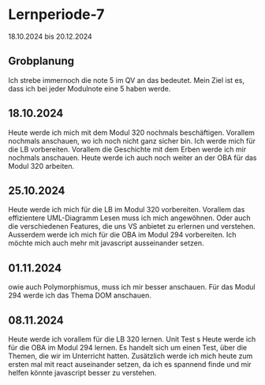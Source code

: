 # Lernperiode-7
 
18.10.2024 bis 20.12.2024

## Grobplanung

Ich strebe immernoch die note 5 im QV an das bedeutet. Mein Ziel ist es, dass ich bei jeder Modulnote eine 5 haben werde.
 
## 18.10.2024

Heute werde ich mich mit dem Modul 320 nochmals beschäftigen. Vorallem nochmals anschauen, wo ich noch nicht ganz sicher bin. Ich werde mich für die LB vorbereiten. Vorallem die Geschichte mit dem Erben werde ich mir nochmals anschauen. Heute werde ich auch noch weiter an der OBA für das Modul 320 arbeiten.

## 25.10.2024

Heute werde ich mich für die LB im Modul 320 vorbereiten. Vorallem das effizientere UML-Diagramm Lesen muss ich mich angewöhnen. Oder auch die verschiedenen Features, die uns VS anbietet zu erlernen und verstehen. Ausserdem werde ich mich für die OBA im Modul 294 vorbereiten. Ich möchte mich auch mehr mit javascript ausseinander setzen.

## 01.11.2024
owie auch Polymorphismus, muss ich mir besser anschauen. Für das Modul 294 werde ich das Thema DOM anschauen.

## 08.11.2024

Heute werde ich vorallem für die LB 320 lernen. Unit Test s
Heute werde ich für die OBA im Modul 294 lernen. Es handelt sich um einen Test, über die Themen, die wir im Unterricht hatten. Zusätzlich werde ich mich heute zum ersten mal mit react auseinander setzen, da ich es spannend finde und mir helfen könnte javascript besser zu verstehen. 
